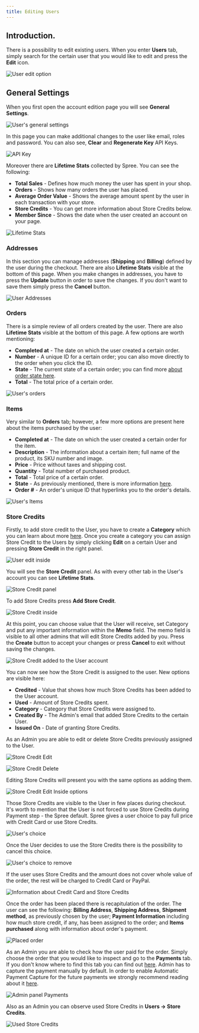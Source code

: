 ```yaml
---
title: Editing Users
---
```


## Introduction.

There is a possibility to edit existing users. When you enter **Users** tab, simply search for the certain user that you would like to edit and press the **Edit** icon.

![User edit option](../../../images/user/users/user_edit_option.jpg)

## General Settings

When you first open the account edition page you will see **General Settings**.

![User's general settings](../../../images/user/users/user_edit_inside.jpg)

In this page you can make additional changes to the user like email, roles and password. You can also see, **Clear** and **Regenerate Key** API Keys.

![API Key](../../../images/user/users/user_edit_inside_api.jpg)

Moreover there are **Lifetime Stats** collected by Spree. You can see the following:

* **Total Sales** - Defines how much money the user has spent in your shop.
* **Orders** - Shows how many orders the user has placed.
* **Average Order Value** - Shows the average amount spent by the user in each transaction with your store.
* **Store Credits** - You can get more information about Store Credits below.
* **Member Since** - Shows the date when the user created an account on your page.

![Lifetime Stats](../../../images/user/users/user_edit_inside_lifetimestats.jpg)

### Addresses

In this section you can manage addresses (**Shipping** and **Billing**) defined by the user during the checkout. There are also **Lifetime Stats** visible at the bottom of this page.
When you make changes in addresses, you have to press the **Update** button in order to save the changes. If you don't want to save them simply press the **Cancel** button.

![User Addresses](../../../images/user/users/user_edit_inside_address.jpg)

### Orders

There is a simple review of all orders created by the user. There are also **Lifetime Stats** visible at the bottom of this page. A few options are worth mentioning:

* **Completed at** - The date on which the user created a certain order.
* **Number** - A unique ID for a certain order; you can also move directly to the order when you click the ID.
* **State** - The current state of a certain order; you can find more [about order state here](/user/orders/order_states.html).
* **Total** - The total price of a certain order.

![User's orders](../../../images/user/users/user_edit_orders.jpg)

### Items

Very similar to **Orders** tab; however, a few more options are present here about the items purchased by the user:

* **Completed at** - The date on which the user created a certain order for the item.
* **Description** - The information about a certain item; full name of the product, its SKU number and image.
* **Price** - Price without taxes and shipping cost.
* **Quantity** - Total number of purchased product.
* **Total** - Total price of a certain order.
* **State** - As previously mentioned, there is more information [here](/user/orders/order_states.html).
* **Order #** - An order's unique ID that hyperlinks you to the order's details.

![User's Items](../../../images/user/users/user_edit_inside_items.jpg)

### Store Credits

Firstly, to add store credit to the User, you have to create a **Category** which you can learn about more [here](/user/configuration/configuring_store_credit_categories.html).
Once you create a category you can assign Store Credit to the Users by simply clicking **Edit** on a certain User and pressing **Store Credit** in the right panel.

![User edit inside](../../../images/user/users/store_credit_user_add.jpg)

You will see the **Store Credit** panel. As with every other tab in the User's account you can see **Lifetime Stats**.

![Store Credit panel](../../../images/user/users/store_credit_user.jpg)

To add Store Credits press **Add Store Credit**.

![Store Credit inside](../../../images/user/users/store_credit_user_new.jpg)

At this point, you can choose value that the User will receive, set Category and put any important information within the **Memo** field. The memo field is visible to all other admins that will edit Store Credits added by you. Press the **Create** button to accept your changes or press **Cancel** to exit without saving the changes.

![Store Credit added to the User account](../../../images/user/users/store_credit_user_added.jpg)

You can now see how the Store Credit is assigned to the user. New options are visible here:

* **Credited** - Value that shows how much Store Credits has been added to the User account.
* **Used** - Amount of Store Credits spent.
* **Category** - Category that Store Credits were assigned to.
* **Created By** - The Admin's email that added Store Credits to the certain User.
* **Issued On** - Date of granting Store Credits.

As an Admin you are able to edit or delete Store Credits previously assigned to the User.

![Store Credit Edit](../../../images/user/users/store_credit_user_added_edit.jpg)

![Store Credit Delete](../../../images/user/users/store_credit_user_added_delete.jpg)

Editing Store Credits will present you with the same options as adding them.

![Store Credit Edit Inside options](../../../images/user/users/store_credit_user_added_edit_inside.jpg)

Those Store Credits are visible to the User in few places during checkout. It's worth to mention that the User is not forced to use Store Credits during Payment step - the Spree default. Spree gives a user choice to pay full price with Credit Card or use Store Credits.

![User's choice](../../../images/user/users/store_credit_front_apply.jpg)

Once the User decides to use the Store Credits there is the possibility to cancel this choice.

![User's choice to remove](../../../images/user/users/store_credit_front_applied.jpg)

If the user uses Store Credits and the amount does not cover whole value of the order, the rest will be charged to Credit Card or PayPal.

![Information about Credit Card and Store Credits](../../../images/user/users/store_credit_front_confirm.jpg)

Once the order has been placed there is recapitulation of the order. The user can see the following: **Billing Address**, **Shipping Address**, **Shipment method**, as previously chosen by the user; **Payment Information** including how much store credit, if any, has been assigned to the order; and **Items purchased** along with information about order's payment.

![Placed order](../../../images/user/users/store_credit_front_placed_order.jpg)

As an Admin you are able to check how the user paid for the order. Simply choose the order that you would like to inspect and go to the **Payments** tab. If you don't know where to find this tab you can find out [here](/user/orders/entering_orders.html). Admin has to capture the payment manually by default. In order to enable Automatic Payment Capture for the future payments we strongly recommend reading about it [here](/user/payments/payment_methods.html).

![Admin panel Payments](../../../images/user/users/store_credit_order_paid.jpg)

Also as an Admin you can observe used Store Credits in **Users -> Store Credits**.

![Used Store Credits](../../../images/user/users/store_credit_user_paid.jpg)
